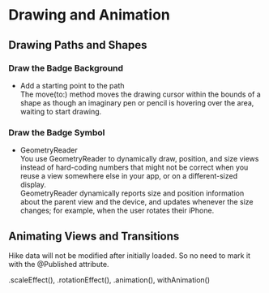 # Drawing and Animation

## Drawing Paths and Shapes

### Draw the Badge Background
* Add a starting point to the path  
The move(to:) method moves the drawing cursor within the bounds of a shape as though an imaginary pen or pencil is hovering over the area, waiting to start drawing.

### Draw the Badge Symbol
* GeometryReader  
You use GeometryReader to dynamically draw, position, and size views instead of hard-coding numbers that might not be correct when you reuse a view somewhere else in your app, or on a different-sized display.    
GeometryReader dynamically reports size and position information about the parent view and the device, and updates whenever the size changes; for example, when the user rotates their iPhone.

## Animating Views and Transitions

Hike data will not be modified after initially loaded. So no need to mark it with the @Published attribute.

.scaleEffect(), .rotationEffect(), .animation(), withAnimation()
